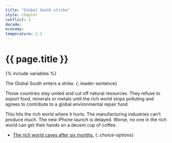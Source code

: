 ```yaml
---
title: "Global South strike"
style: chapter
conflict: 3
decade: 
economy: 
temperature: 2.2
---
```


<h1>{{ page.title }}</h1>

{% include variables %}

The Global South enters a strike. 
{:.leader-sentence}

Those countries stay united and cut off natural resources. They refuse to export food, minerals or metals until the rich world stops polluting and agrees to contribute to a global environmental repair fund.

This hits the rich world where it hurts. The manufacturing industries can’t produce much. The new iPhone launch is delayed. Worse, no one in the rich world can get their hands on a decent cup of coffee.

- [The rich world caves after six months.](chapter_late-stage-designer-planet.html)
{:.choice-options}

